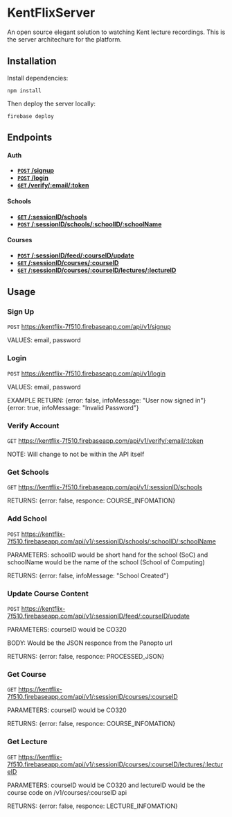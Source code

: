 # KentFlixServer
An open source elegant solution to watching Kent lecture recordings. This is the server architechure for the platform.

## Installation
Install dependencies:

	npm install
Then deploy the server locally:

	firebase deploy
    
## Endpoints

#### Auth

- **[<code>POST</code> /signup](#sign-up)**
- **[<code>POST</code> /login](#login)**
- **[<code>GET</code> /verify/:email/:token](#verify-account)**

#### Schools

- **[<code>GET</code> /:sessionID/schools](#get-schools)**
- **[<code>POST</code> /:sessionID/schools/:schoolID/:schoolName](#add-school)**

#### Courses

- **[<code>POST</code> /:sessionID/feed/:courseID/update](#update-course-content)**
- **[<code>GET</code> /:sessionID/courses/:courseID](get-course)**
- **[<code>GET</code> /:sessionID/courses/:courseID/lectures/:lectureID](get-lecture)**


## Usage

### Sign Up

<code>POST</code> https://kentflix-7f510.firebaseapp.com/api/v1/signup

VALUES: email, password

### Login

<code>POST</code> https://kentflix-7f510.firebaseapp.com/api/v1/login

VALUES: email, password

EXAMPLE RETURN:
{error: false, infoMessage: "User now signed in"}
{error: true, infoMessage: "Invalid Password"}

### Verify Account

<code>GET</code> https://kentflix-7f510.firebaseapp.com/api/v1/verify/:email/:token

NOTE: Will change to not be within the API itself

### Get Schools 

<code>GET</code> https://kentflix-7f510.firebaseapp.com/api/v1/:sessionID/schools

RETURNS: {error: false, responce: COURSE_INFOMATION}

### Add School

<code>POST</code> https://kentflix-7f510.firebaseapp.com/api/v1/:sessionID/schools/:schoolID/:schoolName

PARAMETERS: schoolID would be short hand for the school (SoC) and schoolName would be the name of the school (School of Computing)

RETURNS: {error: false, infoMessage: "School Created"}

### Update Course Content

<code>POST</code> https://kentflix-7f510.firebaseapp.com/api/v1/:sessionID/feed/:courseID/update

PARAMETERS: courseID would be CO320

BODY: Would be the JSON responce from the Panopto url

RETURNS: {error: false, responce: PROCESSED_JSON}

### Get Course

<code>GET</code> https://kentflix-7f510.firebaseapp.com/api/v1/:sessionID/courses/:courseID

PARAMETERS: courseID would be CO320

RETURNS: {error: false, responce: COURSE_INFOMATION}

### Get Lecture

<code>GET</code> https://kentflix-7f510.firebaseapp.com/api/v1/:sessionID/courses/:courseID/lectures/:lectureID

PARAMETERS: courseID would be CO320 and lectureID would be the course code on /v1/courses/:courseID api

RETURNS: {error: false, responce: LECTURE_INFOMATION}